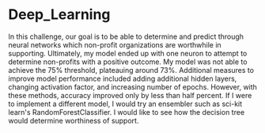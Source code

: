 # Deep_Learning
In this challenge, our goal is to be able to determine and predict through neural networks which non-profit organizations are worthwhile in supporting. Ultimately, my model ended up with one neuron to attempt to determine non-profits with a positive outcome. My model was not able to achieve the 75% threshold, plateauing around 73%. Additional measures to improve model performance included adding additional hidden layers, changing activation factor, and increasing number of epochs. However, with these methods, accuracy improved only by less than half percent. If I were to implement a different model, I would try an ensembler such as sci-kit learn's RandomForestClassifier. I would like to see how the decision tree would determine worthiness of support.
